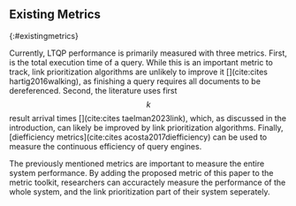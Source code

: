 ## Existing Metrics
{:#existingmetrics}

Currently, LTQP performance is primarily measured with three metrics. First, is the total execution time of a query. While this is an important metric to track, link prioritization algorithms are unlikely to improve it [](cite:cites hartig2016walking), as finishing a query requires all documents to be dereferenced. Second, the literature uses first $$ k $$ result arrival times [](cite:cites taelman2023link), which, as discussed in the introduction, can likely be improved by link prioritization algorithms. Finally, [diefficiency metrics](cite:cites acosta2017diefficiency) can be used to measure the continuous efficiency of query engines.

The previously mentioned metrics are important to measure the entire system performance.
By adding the proposed metric of this paper to the metric toolkit, researchers can accuractely measure the performance of the whole system, and  the link prioritization part of their system seperately.

<!-- 1. Talk about existing metrics used for comparison (short)
    1. Total execution time
    2. Diefficiency
    3. First $$ k $$ result arrival times
2. Discuss that these metrics are complementary and combining the proposed metric with these metrics will give a clear idea of performance. -->